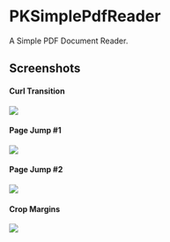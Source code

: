 # PKSimplePdfReader
A Simple PDF Document Reader.

## Screenshots
#### Curl Transition
<img src="https://github.com/nakanoknj/PKSimplePdfReader/blob/images/curl.gif">

#### Page Jump #1
<img src="https://github.com/nakanoknj/PKSimplePdfReader/blob/images/jump1.gif">

#### Page Jump #2
<img src="https://github.com/nakanoknj/PKSimplePdfReader/blob/images/jump2.gif">

#### Crop Margins
<img src="https://github.com/nakanoknj/PKSimplePdfReader/blob/images/crop.gif">


